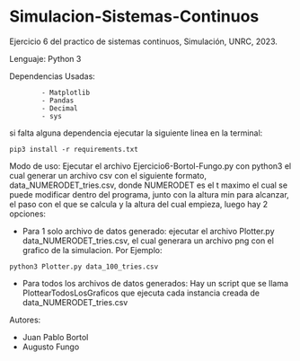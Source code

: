 # Simulacion-Sistemas-Continuos

Ejercicio 6 del practico de sistemas continuos, Simulación, UNRC, 2023.

Lenguaje: Python 3

Dependencias Usadas:  

            - Matplotlib
            - Pandas
            - Decimal
            - sys

si falta alguna dependencia ejecutar la siguiente linea en la terminal:

```
pip3 install -r requirements.txt
```


Modo de uso: Ejecutar el archivo Ejercicio6-Bortol-Fungo.py con python3 el cual generar un archivo csv con el siguiente formato, data_NUMERODET_tries.csv, 
donde NUMERODET es el t maximo el cual se puede modificar dentro del programa, 
junto con la altura min para alcanzar, el paso con el que se calcula  y la altura del cual empieza, luego hay 2 opciones:
  
- Para 1 solo archivo de datos generado: ejecutar el archivo Plotter.py data_NUMERODET_tries.csv, el cual generara un archivo png con el grafico de la simulacion. 
Por Ejemplo:
```
python3 Plotter.py data_100_tries.csv
```
- Para todos los archivos de datos generados: Hay un script que se llama PlottearTodosLosGraficos que ejecuta cada instancia creada de data_NUMERODET_tries.csv


Autores:
- Juan Pablo Bortol
- Augusto Fungo
        
